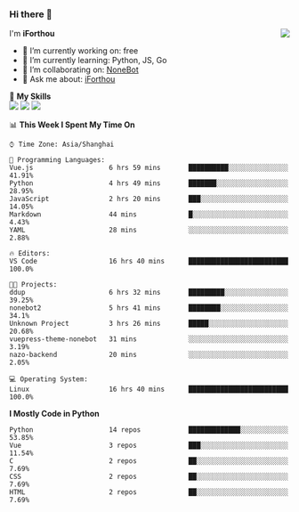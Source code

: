 ### Hi there 👋

<a href="#">
  <img align="right" src="https://github-readme-stats.vercel.app/api?username=iforthou&count_private=true&show_icons=true&bg_color=15,f2f7fd,E0EAFC" />
</a>

I'm **iForthou**

- 🔭 I’m currently working on: free
- 🌱 I’m currently learning: Python, JS, Go
- 👯 I’m collaborating on: [NoneBot](https://github.com/nonebot)
- 💬 Ask me about: [iForthou](https://iforthou.com)

🌟 **My Skills**  
![](https://img.shields.io/badge/-Python-3e74a2?style=flat-square&logo=Python&logoColor=fff)
![](https://img.shields.io/badge/-Docker-2496ED?style=flat-square&logo=Docker&logoColor=fff)
![](https://img.shields.io/badge/-Linux-000000?style=flat-square&logo=Linux&logoColor=fff)

<!--START_SECTION:waka-->
📊 **This Week I Spent My Time On** 

```text
⌚︎ Time Zone: Asia/Shanghai

💬 Programming Languages: 
Vue.js                   6 hrs 59 mins       ██████████░░░░░░░░░░░░░░░   41.91% 
Python                   4 hrs 49 mins       ███████░░░░░░░░░░░░░░░░░░   28.95% 
JavaScript               2 hrs 20 mins       ███░░░░░░░░░░░░░░░░░░░░░░   14.05% 
Markdown                 44 mins             █░░░░░░░░░░░░░░░░░░░░░░░░   4.43% 
YAML                     28 mins             ░░░░░░░░░░░░░░░░░░░░░░░░░   2.88%

🔥 Editors: 
VS Code                  16 hrs 40 mins      █████████████████████████   100.0%

🐱‍💻 Projects: 
ddup                     6 hrs 32 mins       █████████░░░░░░░░░░░░░░░░   39.25% 
nonebot2                 5 hrs 41 mins       ████████░░░░░░░░░░░░░░░░░   34.1% 
Unknown Project          3 hrs 26 mins       █████░░░░░░░░░░░░░░░░░░░░   20.68% 
vuepress-theme-nonebot   31 mins             ░░░░░░░░░░░░░░░░░░░░░░░░░   3.19% 
nazo-backend             20 mins             ░░░░░░░░░░░░░░░░░░░░░░░░░   2.05%

💻 Operating System: 
Linux                    16 hrs 40 mins      █████████████████████████   100.0%

```

**I Mostly Code in Python** 

```text
Python                   14 repos            █████████████░░░░░░░░░░░░   53.85% 
Vue                      3 repos             ███░░░░░░░░░░░░░░░░░░░░░░   11.54% 
C                        2 repos             ██░░░░░░░░░░░░░░░░░░░░░░░   7.69% 
CSS                      2 repos             ██░░░░░░░░░░░░░░░░░░░░░░░   7.69% 
HTML                     2 repos             ██░░░░░░░░░░░░░░░░░░░░░░░   7.69%

```



<!--END_SECTION:waka-->
